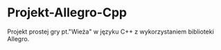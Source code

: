 # Projekt-Allegro-Cpp
Projekt prostej gry pt."Wieża" w języku C++ z wykorzystaniem biblioteki Allegro.
